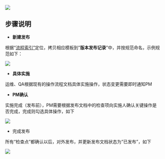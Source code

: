 ![](https://cdn.nlark.com/yuque/0/2024/png/12926950/1712717086631-096ed72d-d736-4912-8f96-0dfc19f6cd9d.png)

## 步骤说明
+ **新建发布**

根据“[<u>流程索引”</u>](https://snh48group.yuque.com/org-wiki-snh48group-ec9yge/acrtcp/sve1tv6z0iig72r2)定位，拷贝相应模板到”**版本发布记录**”中，并按规范命名，示例规范如下：

![](https://cdn.nlark.com/yuque/0/2024/png/12926950/1712717087041-c5719226-d473-448f-b476-2b95b6411dcc.png)

+ **具体实施**

运维、QA根据现有的操作流程文档具体实施操作，状态变更需要即时通知PM

+ **PM确认**

实施完成（发布前），PM需要根据发布文档中的检查项向实施人确认关键操作是否完成，完成则勾选具体操作，如下

![](https://cdn.nlark.com/yuque/0/2024/png/12926950/1712717087382-308a960b-fc99-496a-91da-2a55e0749117.png)

+ 完成发布

所有“检查点”都确认以后，对外发布，并更新发布文档状态为”已发布”，如下

![](https://cdn.nlark.com/yuque/0/2024/png/12926950/1712717087744-375e70db-7a06-4b57-b09f-3fcedb2e2029.png)

